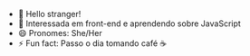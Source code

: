 - 👋 Hello stranger! 
- 🌱 Interessada em front-end e aprendendo sobre JavaScript
- 😄 Pronomes: She/Her
- ⚡ Fun fact: Passo o dia tomando café ☕


